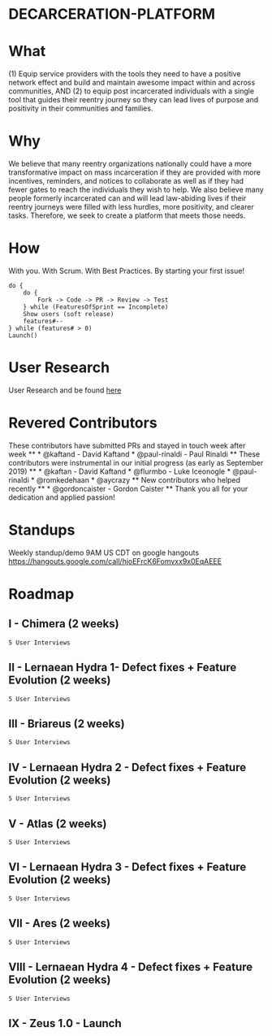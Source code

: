 # DECARCERATION-PLATFORM
# What
(1) Equip service providers with the tools they need to have a positive network effect and build and maintain awesome impact within and across communities, AND (2) to equip post incarcerated individuals with a single tool that guides their reentry journey so they can lead lives of purpose and positivity in their communities and families.

# Why
We believe that many reentry organizations nationally could have a more transformative impact on mass incarceration if they are provided with more incentives, reminders, and notices to collaborate as well as if they had fewer gates to reach the individuals they wish to help. We also believe many people formerly incarcerated can and will lead law-abiding lives if their reentry journeys were filled with less hurdles, more positivity, and clearer tasks. Therefore, we seek to create a platform that meets those needs.

# How
With you.
With Scrum.
With Best Practices.
By starting your first issue!

```
do {
    do {
        Fork -> Code -> PR -> Review -> Test
    } while (FeaturesOfSprint == Incomplete)
    Show users (soft release)
    features#--
} while (features# > 0)
Launch()
```

# User Research
User Research and be found [here](https://docs.google.com/document/d/1T5tx78YrjtgtUsQMM7hu6QfJPlwbWESn3ZhBSLw504o/edit#heading=h.y6qihjxpo44m)

# Revered Contributors
These contributors have submitted PRs and stayed in touch week after week
**
    * @kaftand - David Kaftand
    * @paul-rinaldi - Paul Rinaldi
**
These contributors were instrumental in our initial progress (as early as September 2019)
**
    * @kaftan - David Kaftand
    * @flurmbo - Luke Iceonogle
    * @paul-rinaldi
    * @romkedehaan
    * @aycrazy
**
New contributors who helped recently
**
    * @gordoncaister - Gordon Caister
**
Thank you all for your dedication and applied passion!

# Standups

Weekly standup/demo 9AM US CDT on google hangouts
https://hangouts.google.com/call/hjoEFrcK6Fomvxx9x0EqAEEE

# Roadmap

## I - Chimera (2 weeks)
    5 User Interviews
## II - Lernaean Hydra 1- Defect fixes + Feature Evolution (2 weeks)
    5 User Interviews
## III - Briareus  (2 weeks)
    5 User Interviews
## IV - Lernaean Hydra 2 - Defect fixes + Feature Evolution (2 weeks)
    5 User Interviews
## V - Atlas (2 weeks)
    5 User Interviews
## VI - Lernaean Hydra 3 - Defect fixes + Feature Evolution (2 weeks)
    5 User Interviews
## VII - Ares (2 weeks)
    5 User Interviews
## VIII - Lernaean Hydra 4 - Defect fixes + Feature Evolution (2 weeks)
    5 User Interviews
## IX - Zeus 1.0 - Launch
